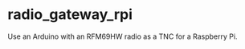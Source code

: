 radio_gateway_rpi
=================

Use an Arduino with an RFM69HW radio as a TNC for a Raspberry Pi.
